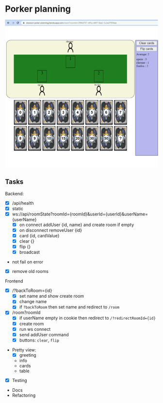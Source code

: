# Porker planning

![](img/overview.png)

## Tasks

Backend:

- [x] /api/health
- [x] static 
- [x] ws://api/roomState?roomId={roomId}&userId={userId}&userName={userName}
  - [x] on connect addUser {id, name} and create room if empty
  - [x] on disconnect removeUser {id}
  - [x] card {id, cardValue}
  - [x] clear {}
  - [x] flip {}
  - [x] broadcast
- not fail on error 
- [x] remove old rooms

Frontend

* [x] /?backToRoom={id}
  * [x] set name and show create room
  * [x] change name
  * [x] if `?backToRoom` then set name and redirect to `/room`
* [x] /room?roomId
  * [x] if userName empty in cookie then redirect to `/?redirectRoomId={id}`
  * [x] create room
  * [x] run ws connect
  * [x] send addUser command
  * [x] buttons: `clear`, `flip`
* Pretty view:
  * [x] greeting
  * info
  * cards
  * table 
* [x] Testing
* Docs
* Refactoring

